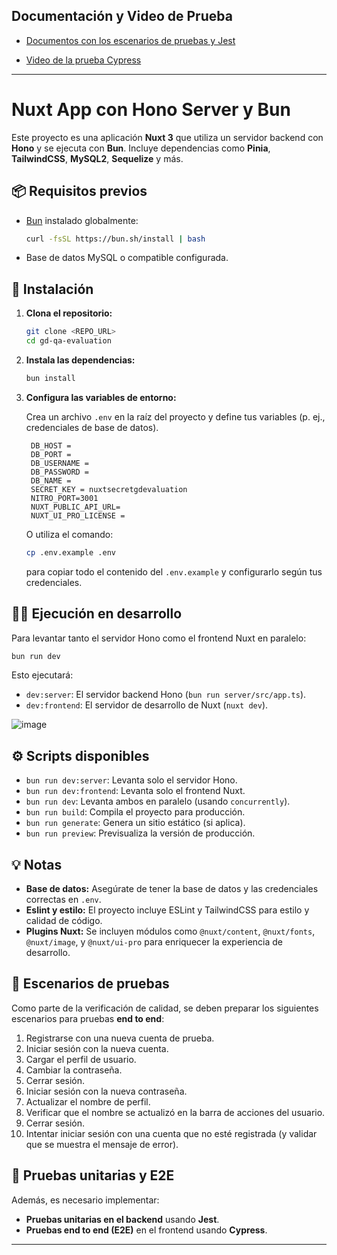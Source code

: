 ## Documentación y Video de Prueba

- [Documentos con los escenarios de pruebas y Jest](https://github.com/kewlis/gd-qa-evaluation/blob/c5fe9c67a9b0ed16eff5283c35f6ae75e98c7721/Pruebas%20Jest%20-%20Escenarios.docx) 

- [Video de la prueba Cypress](https://github.com/kewlis/gd-qa-evaluation/blob/c5fe9c67a9b0ed16eff5283c35f6ae75e98c7721/Prueba%20Cypress.mp4)
---

# Nuxt App con Hono Server y Bun

Este proyecto es una aplicación **Nuxt 3** que utiliza un servidor backend con **Hono** y se ejecuta con **Bun**. Incluye dependencias como **Pinia**, **TailwindCSS**, **MySQL2**, **Sequelize** y más.

## 📦 Requisitos previos

- [Bun](https://bun.sh/docs/installation) instalado globalmente:

  ```bash
  curl -fsSL https://bun.sh/install | bash
  ```

- Base de datos MySQL o compatible configurada.

## 🚀 Instalación

1. **Clona el repositorio:**

   ```bash
   git clone <REPO_URL>
   cd gd-qa-evaluation
   ```

2. **Instala las dependencias:**

   ```bash
   bun install
   ```

3. **Configura las variables de entorno:**

   Crea un archivo `.env` en la raíz del proyecto y define tus variables (p. ej., credenciales de base de datos).

   ```env
    DB_HOST = 
    DB_PORT = 
    DB_USERNAME = 
    DB_PASSWORD = 
    DB_NAME = 
    SECRET_KEY = nuxtsecretgdevaluation
    NITRO_PORT=3001
    NUXT_PUBLIC_API_URL= 
    NUXT_UI_PRO_LICENSE = 
   ```

   O utiliza el comando:

   ```bash
   cp .env.example .env
   ```

   para copiar todo el contenido del `.env.example` y configurarlo según tus credenciales.

## 🏃‍♂️ Ejecución en desarrollo

Para levantar tanto el servidor Hono como el frontend Nuxt en paralelo:

```bash
bun run dev
```

Esto ejecutará:

- `dev:server`: El servidor backend Hono (`bun run server/src/app.ts`).
- `dev:frontend`: El servidor de desarrollo de Nuxt (`nuxt dev`).
  
 ![image](https://github.com/user-attachments/assets/91be2eeb-b11f-4c8f-9d70-24f173e0914b)


## ⚙️ Scripts disponibles

- `bun run dev:server`: Levanta solo el servidor Hono.
- `bun run dev:frontend`: Levanta solo el frontend Nuxt.
- `bun run dev`: Levanta ambos en paralelo (usando `concurrently`).
- `bun run build`: Compila el proyecto para producción.
- `bun run generate`: Genera un sitio estático (si aplica).
- `bun run preview`: Previsualiza la versión de producción.

## 💡 Notas

- **Base de datos:** Asegúrate de tener la base de datos y las credenciales correctas en `.env`.
- **Eslint y estilo:** El proyecto incluye ESLint y TailwindCSS para estilo y calidad de código.
- **Plugins Nuxt:** Se incluyen módulos como `@nuxt/content`, `@nuxt/fonts`, `@nuxt/image`, y `@nuxt/ui-pro` para enriquecer la experiencia de desarrollo.

## 🧪 Escenarios de pruebas

Como parte de la verificación de calidad, se deben preparar los siguientes escenarios para pruebas **end to end**:

1. Registrarse con una nueva cuenta de prueba.
2. Iniciar sesión con la nueva cuenta.
3. Cargar el perfil de usuario.
4. Cambiar la contraseña.
5. Cerrar sesión.
6. Iniciar sesión con la nueva contraseña.
7. Actualizar el nombre de perfil.
8. Verificar que el nombre se actualizó en la barra de acciones del usuario.
9. Cerrar sesión.
10. Intentar iniciar sesión con una cuenta que no esté registrada (y validar que se muestra el mensaje de error).

## 🧪 Pruebas unitarias y E2E

Además, es necesario implementar:

- **Pruebas unitarias en el backend** usando **Jest**.
- **Pruebas end to end (E2E)** en el frontend usando **Cypress**.

---



